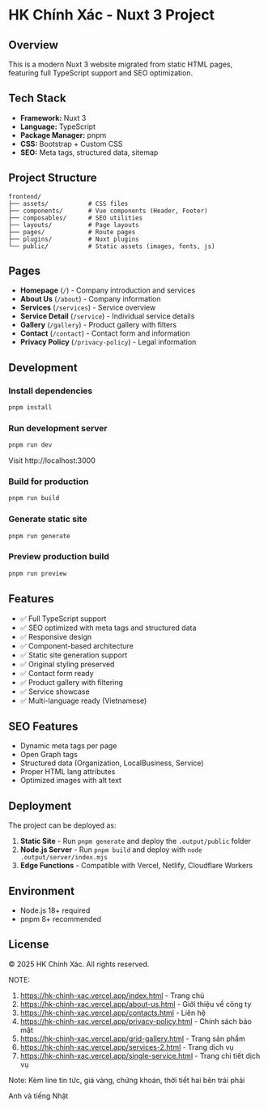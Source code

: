 # HK Chính Xác - Nuxt 3 Project

## Overview
This is a modern Nuxt 3 website migrated from static HTML pages, featuring full TypeScript support and SEO optimization.

## Tech Stack
- **Framework:** Nuxt 3
- **Language:** TypeScript
- **Package Manager:** pnpm
- **CSS:** Bootstrap + Custom CSS
- **SEO:** Meta tags, structured data, sitemap

## Project Structure
```
frontend/
├── assets/           # CSS files
├── components/       # Vue components (Header, Footer)
├── composables/      # SEO utilities
├── layouts/          # Page layouts
├── pages/            # Route pages
├── plugins/          # Nuxt plugins
└── public/           # Static assets (images, fonts, js)
```

## Pages
- **Homepage** (`/`) - Company introduction and services
- **About Us** (`/about`) - Company information
- **Services** (`/services`) - Service overview
- **Service Detail** (`/service`) - Individual service details
- **Gallery** (`/gallery`) - Product gallery with filters
- **Contact** (`/contact`) - Contact form and information
- **Privacy Policy** (`/privacy-policy`) - Legal information

## Development

### Install dependencies
```bash
pnpm install
```

### Run development server
```bash
pnpm run dev
```
Visit http://localhost:3000

### Build for production
```bash
pnpm run build
```

### Generate static site
```bash
pnpm run generate
```

### Preview production build
```bash
pnpm run preview
```

## Features
- ✅ Full TypeScript support
- ✅ SEO optimized with meta tags and structured data
- ✅ Responsive design
- ✅ Component-based architecture
- ✅ Static site generation support
- ✅ Original styling preserved
- ✅ Contact form ready
- ✅ Product gallery with filtering
- ✅ Service showcase
- ✅ Multi-language ready (Vietnamese)

## SEO Features
- Dynamic meta tags per page
- Open Graph tags
- Structured data (Organization, LocalBusiness, Service)
- Proper HTML lang attributes
- Optimized images with alt text

## Deployment
The project can be deployed as:
1. **Static Site** - Run `pnpm generate` and deploy the `.output/public` folder
2. **Node.js Server** - Run `pnpm build` and deploy with `node .output/server/index.mjs`
3. **Edge Functions** - Compatible with Vercel, Netlify, Cloudflare Workers

## Environment
- Node.js 18+ required
- pnpm 8+ recommended

## License
© 2025 HK Chính Xác. All rights reserved.


NOTE:
1. https://hk-chinh-xac.vercel.app/index.html - Trang chủ
2. https://hk-chinh-xac.vercel.app/about-us.html - Giới thiệu về công ty
3. https://hk-chinh-xac.vercel.app/contacts.html - Liên hệ
4. https://hk-chinh-xac.vercel.app/privacy-policy.html - Chính sách bảo mật
5. https://hk-chinh-xac.vercel.app/grid-gallery.html - Trang sản phẩm
6. https://hk-chinh-xac.vercel.app/services-2.html - Trang dịch vụ
7. https://hk-chinh-xac.vercel.app/single-service.html - Trang chi tiết dịch vụ

Note:
Kèm line tin tức, giá vàng,  chứng khoán, thời tiết hai bên trái phải

Anh và tiếng Nhật